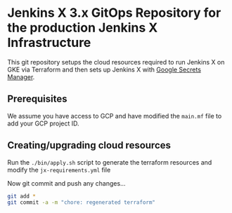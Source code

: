 # Jenkins X 3.x GitOps Repository for the production Jenkins X Infrastructure

This git repository setups the cloud resources required to run Jenkins X on GKE via Terraform and then sets up Jenkins X with [Google Secrets Manager](https://cloud.google.com/secret-manager).

## Prerequisites

We assume you have access to GCP and have modified the `main.mf` file to add your GCP project ID.

## Creating/upgrading cloud resources

Run the `./bin/apply.sh` script to generate the terraform resources and modify the `jx-requirements.yml` file

Now git commit and push any changes...


```bash 
git add *
git commit -a -m "chore: regenerated terraform"
```


